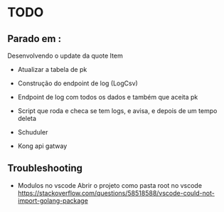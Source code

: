 # TODO
 
## Parado em :
  Desenvolvendo o update da quote Item

- Atualizar a tabela de pk

- Construção do endpoint de log (LogCsv)

- Endpoint de log com todos os dados e também que aceita pk

- Script que roda e checa se tem logs, e avisa, e depois de um tempo deleta

- Schuduler


- Kong api gatway



## Troubleshooting

- Modulos no vscode
  Abrir o projeto como pasta root no vscode
  https://stackoverflow.com/questions/58518588/vscode-could-not-import-golang-package